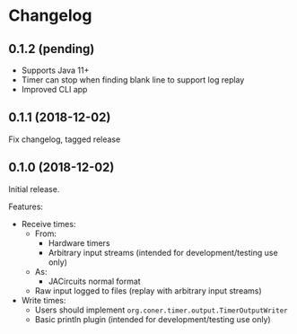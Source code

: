 # Changelog

## 0.1.2 (pending)

- Supports Java 11+
- Timer can stop when finding blank line to support log replay
- Improved CLI app

## 0.1.1 (2018-12-02)

Fix changelog, tagged release

## 0.1.0 (2018-12-02)

Initial release.

Features:
- Receive times:
    - From:
        - Hardware timers
        - Arbitrary input streams (intended for development/testing use only)
    - As:
        - JACircuits normal format
    - Raw input logged to files (replay with arbitrary input streams)
- Write times:
    - Users should implement `org.coner.timer.output.TimerOutputWriter`
    - Basic println plugin (intended for development/testing use only)